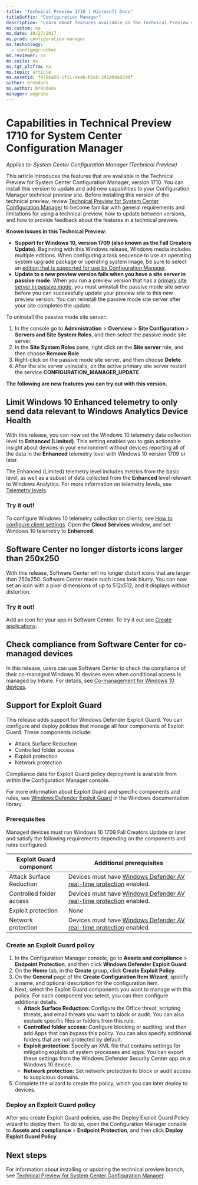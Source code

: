 ```yaml
---
title: "Technical Preview 1710 | Microsoft Docs"
titleSuffix: "Configuration Manager"
description: "Learn about features available in the Technical Preview version 1710 for System Center Configuration Manager."
ms.custom: na
ms.date: 10/27/2017
ms.prod: configuration-manager
ms.technology:
  - configmgr-other
ms.reviewer: na
ms.suite: na
ms.tgt_pltfrm: na
ms.topic: article
ms.assetid: f4706a58-1f11-4eab-b1eb-3d1a0da02d0f
author: Brenduns
ms.author: brenduns
manager: angrobe
---
```

# Capabilities in Technical Preview 1710 for System Center Configuration Manager

*Applies to: System Center Configuration Manager (Technical Preview)*

This article introduces the features that are available in the Technical Preview for System Center Configuration Manager, version 1710. You can install this version to update and add new capabilities to your Configuration Manager technical preview site. Before installing this version of the technical preview, review [Technical Preview for System Center Configuration Manager](../../core/get-started/technical-preview.md) to become familiar with general requirements and limitations for using a technical preview, how to update between versions, and how to provide feedback about the features in a technical preview.     


<!--  Known Issues Template   
**Known Issues in this Technical Preview:**
-   **Issue Name**. Details
    Workaround details.
-->
**Known Issues in this Technical Preview:**
-   **Support for Windows 10, version 1709 (also known as the Fall Creators Update)**.  Beginning with this Windows release, Windows media includes multiple editions. When configuring a task sequence to use an operating system upgrade package or operating system image, be sure to select an [edition that is supported for use by Configuration Manager](/sccm/core/plan-design/configs/support-for-windows-10#windows-10-as-a-client).
-   **Update to a new preview version fails when you have a site server in passive mode**. When you run a preview version that has a [primary site server in passive mode](/sccm/core/get-started/capabilities-in-technical-preview-1706#site-server-role-high-availability), you must uninstall the passive mode site server before you can successfully update your preview site to this new preview version. You can reinstall the passive mode site server after your site completes the update.

  To uninstall the passive mode site server:
  1. In the console go to **Administration** > **Overview** > **Site Configuration** > **Servers and Site System Roles**, and then select the passive mode site server.
  2. In the **Site System Roles** pane, right click on the **Site server** role, and then choose **Remove Role**.
  3. Right-click on the passive mode site server, and then choose **Delete**.
  4. After the site server uninstalls, on the active primary site server restart the service **CONFIGURATION_MANAGER_UPDATE**.

**The following are new features you can try out with this version.**  

<!--  Section Template
##  FEATURE
### Procedure 1
### Try it out!  
 Try to complete the following tasks and then send us **Feedback** from the **Home** tab of the Ribbon to let us know how it worked:
 -  Task 1
 -  Task 2              
-->



## Limit Windows 10 Enhanced telemetry to only send data relevant to Windows Analytics Device Health
<!-- 1356148 -->

With this release, you can now set the Windows 10 telemetry data collection level to **Enhanced (Limited)**. This setting enables you to gain actionable insight about devices in your environment without devices reporting all of the data in the **Enhanced** telemetry level with Windows 10 version 1709 or later.

The Enhanced (Limited) telemetry level includes metrics from the basic level, as well as a subset of data collected from the **Enhanced** level relevant to Windows Analytics. For more information on telemetry levels, see [Telemetry levels](https://docs.microsoft.com/windows/configuration/configure-windows-telemetry-in-your-organization#telemetry-levels).

### Try it out!
To configure Windows 10 telemetry collection on clients, see [How to configure client settings](/sccm/core/clients/deploy/configure-client-settings). Open the **Cloud Services** window, and set Windows 10 telemetry to **Enhanced**.


## Software Center no longer distorts icons larger than 250x250  
<!-- 1356194 -->

With this release, Software Center will no longer distort icons that are larger than 250x250. Software Center made such icons look blurry. You can now set an icon with a pixel dimensions of up to 512x512, and it displays without distortion.

### Try it out!
Add an icon for your app in Software Center. To try it out see [Create applications](/sccm/apps/deploy-use/create-applications).



## Check compliance from Software Center for co-managed devices
<!-- 1356374 -->
In this release, users can use Software Center to check the compliance of their co-managed Windows 10 devices even when conditional access is managed by Intune. For details, see [Co-management for Windows 10 devices](./capabilities-in-technical-preview-1709.md#co-management-for-windows-10-devices).


## Support for Exploit Guard
This release adds support for Windows Defender Exploit Guard. You can configure and deploy policies that manage all four components of Exploit Guard. These components include:
-   Attack Surface Reduction
-   Controlled folder access
-   Exploit protection
-   Network protection

Compliance data for Exploit Guard policy deployment is available from within the Configuration Manager console.

For more information about Exploit Guard and specific components and rules, see [Windows Defender Exploit Guard](https://docs.microsoft.com/windows/threat-protection/windows-defender-exploit-guard/windows-defender-exploit-guard) in the Windows documentation library.

### Prerequisites
Managed devices must run Windows 10 1709 Fall Creators Update or later and satisfy the following requirements depending on the components and rules configured:

|Exploit Guard component |Additional prerequisites|
|------------------------|------------------------|
| Attack Surface Reduction  | Devices must have [Windows Defender AV real-time protection]( https://docs.microsoft.com/windows/threat-protection/windows-defender-exploit-guard/controlled-folders-exploit-guard) enabled.  |
| Controlled folder access  | Devices must have [Windows Defender AV real-time protection]( https://docs.microsoft.com/windows/threat-protection/windows-defender-exploit-guard/controlled-folders-exploit-guard) enabled.   |
| Exploit protection  | None  |
| Network protection  |  Devices must have [Windows Defender AV real-time protection]( https://docs.microsoft.com/windows/threat-protection/windows-defender-exploit-guard/controlled-folders-exploit-guard) enabled.  |

### Create an Exploit Guard policy  <!--1355468 -->

1.	In the Configuration Manager console, go to **Assets and compliance** > **Endpoint Protection**, and then click **Windows Defender Exploit Guard**.
2.	On the **Home** tab, in the **Create** group, click **Create Exploit Policy**.
3.	On the **General** page of the **Create Configuration Item Wizard**, specify a name, and optional description for the configuration item.
4.	Next, select the Exploit Guard components you want to manage with this policy. For each component you select, you can then configure additional details.
    - 	**Attack Surface Reduction:** Configure the Office threat, scripting threats, and email threats you want to block or audit. You can also exclude specific files or folders from this rule.
    - 	**Controlled folder access:** Configure blocking or auditing, and then add Apps that can bypass this policy.  You can also specify additional folders that are not protected by default.
    - 	**Exploit protection:**  Specify an XML file that contains settings for mitigating exploits of system processes and apps. You can export these settings from the Windows Defender Security Center app on a Windows 10 device.
    - 	**Network protection:** Set network protection to block or audit access to suspicious domains.
5.	Complete the wizard to create the policy, which you can later deploy to devices.

### Deploy an Exploit Guard policy     

After you create Exploit Guard policies, use the Deploy Exploit Guard Policy wizard to deploy them. To do so, open the Configuration Manager console to **Assets and compliance** > **Endpoint Protection**, and then click **Deploy Exploit Guard Policy**.

## Next steps
For information about installing or updating the technical preview branch, see [Technical Preview for System Center Configuration Manager](/sccm/core/get-started/technical-preview).

